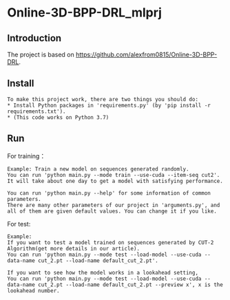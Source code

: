 # Online-3D-BPP-DRL_mlprj

## Introduction

The project is based on https://github.com/alexfrom0815/Online-3D-BPP-DRL.

## Install

```
To make this project work, there are two things you should do:
* Install Python packages in 'requirements.py' (by 'pip install -r requirements.txt').
* (This code works on Python 3.7)
```

## Run

For training：
```
Example: Train a new model on sequences generated randomly.
You can run 'python main.py --mode train --use-cuda --item-seq cut2'.
It will take about one day to get a model with satisfying performance.

You can run 'python main.py --help' for some information of common parameters.
There are many other parameters of our project in 'arguments.py', and all of them are given default values. You can change it if you like.
```

For test:
```
Example:
If you want to test a model trained on sequences generated by CUT-2 Algorithm(get more details in our article).
You can run 'python main.py --mode test --load-model --use-cuda --data-name cut_2.pt --load-name default_cut_2.pt'.

If you want to see how the model works in a lookahead setting,
You can run 'python main.py --mode test --load-model --use-cuda --data-name cut_2.pt --load-name default_cut_2.pt --preview x', x is the lookahead number.

```